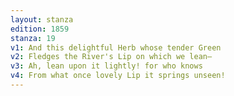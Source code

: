 ```yaml
---
layout: stanza
edition: 1859
stanza: 19
v1: And this delightful Herb whose tender Green
v2: Fledges the River's Lip on which we lean—
v3: ⁠Ah, lean upon it lightly! for who knows
v4: From what once lovely Lip it springs unseen!
---
```

